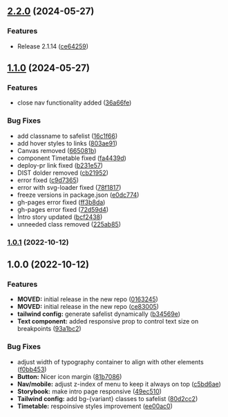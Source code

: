 ## [2.2.0](https://github.com/bridge-design/design-system/compare/2.1.13...2.2.0) (2024-05-27)


### Features

* Release 2.1.14 ([ce64259](https://github.com/bridge-design/design-system/commit/ce64259e82de4d6baa4771c977c0709826ec9cba))

## [1.1.0](https://github.com/bridge-design/design-system/compare/1.0.1...1.1.0) (2024-05-27)


### Features

* close nav functionality added ([36a66fe](https://github.com/bridge-design/design-system/commit/36a66fee489b20f88ec388c323431222a362c202))


### Bug Fixes

* add classname to safelist ([16c1f66](https://github.com/bridge-design/design-system/commit/16c1f66802710aad811d6599ffcf8c7b66b47ac4))
* add hover styles to links ([803ae91](https://github.com/bridge-design/design-system/commit/803ae91d9da0e8b902fb56cb9cf9426fe3782145))
* Canvas removed ([665081b](https://github.com/bridge-design/design-system/commit/665081b569a3d0cd085cc4fd3604f385be2c9cf7))
* component Timetable fixed ([fa4439d](https://github.com/bridge-design/design-system/commit/fa4439d2ca02d1c5d4176ee981817cfaa05107ee))
* deploy-pr link fixed ([b231e57](https://github.com/bridge-design/design-system/commit/b231e577b5c830ba2380f8bbccf542e2f1d310ec))
* DIST dolder removed ([cb21952](https://github.com/bridge-design/design-system/commit/cb2195203692a2cdb02040a611d43f19062f0c26))
* error fixed ([c9d7365](https://github.com/bridge-design/design-system/commit/c9d7365c12ca9f8c39107c1f3b9e6f4b334033d5))
* error with svg-loader fixed ([78f1817](https://github.com/bridge-design/design-system/commit/78f18173ef1319d1a893f34943332b5526e043d3))
* freeze versions in package.json ([e0dc774](https://github.com/bridge-design/design-system/commit/e0dc77412bfb59e1904b517183b9ad592a431594))
* gh-pages error fixed ([ff3b8da](https://github.com/bridge-design/design-system/commit/ff3b8da1ff1a35ed206fc3b53675f74a606dc2db))
* gh-pages error fixed ([72d59d4](https://github.com/bridge-design/design-system/commit/72d59d4513ea7cc26c261e8a52d455241324b59b))
* Intro story updated ([bcf2438](https://github.com/bridge-design/design-system/commit/bcf2438cc1b53b183593e3e1f1b547ffb739f617))
* unneeded class removed ([225ab85](https://github.com/bridge-design/design-system/commit/225ab85a9fcd1939d8932c7c600ed9c308fd94fd))

### [1.0.1](https://github.com/bridge-design/design-system/compare/1.0.0...1.0.1) (2022-10-12)

## 1.0.0 (2022-10-12)


### Features

* **MOVED:** initial release in the new repo ([0163245](https://github.com/bridge-design/design-system/commit/01632454e009d99171191512d2f29db0b1ec2e63))
* **MOVED:** initial release in the new repo ([ce83005](https://github.com/bridge-design/design-system/commit/ce83005f442a5c3f86418df19ccbeb14cb057a94))
* **tailwind config:** generate safelist dynamically ([b34569e](https://github.com/bridge-design/design-system/commit/b34569e9068b74cb411979779beeaa84c76c2e87))
* **Text component:** added responsive prop to control text size on breakpoints ([93a1bc2](https://github.com/bridge-design/design-system/commit/93a1bc2122511267a8d49c03ef58598c7e2f3ef6))


### Bug Fixes

* adjust width of typography container to align with other elements ([f0bb453](https://github.com/bridge-design/design-system/commit/f0bb453b1e10b214e30ce36f6779319287881687))
* **Button:** Nicer icon margin ([81b7086](https://github.com/bridge-design/design-system/commit/81b708668ec5e805b279fa092eda10d55256143c))
* **Nav/mobile:** adjust z-index of menu to keep it always on top ([c5bd6ae](https://github.com/bridge-design/design-system/commit/c5bd6aee205d0f1ad61a8de38748aabfab5d9e7e))
* **Storybook:** make intro page responsive ([49ec510](https://github.com/bridge-design/design-system/commit/49ec510a2a41ea507438ee39c957b1e7a66d8986))
* **Tailwind config:** add bg-{variant} classes to safelist ([80d2cc2](https://github.com/bridge-design/design-system/commit/80d2cc2f709a13fd5ea12f2eaddcd339e99d7428))
* **Timetable:** respoinsive styles improvement ([ee00ac0](https://github.com/bridge-design/design-system/commit/ee00ac00b8e83eeec392da9410423e21070972c7))
